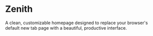 # Zenith
A clean, customizable homepage designed to replace your browser's default new tab page with a beautiful, productive interface.
